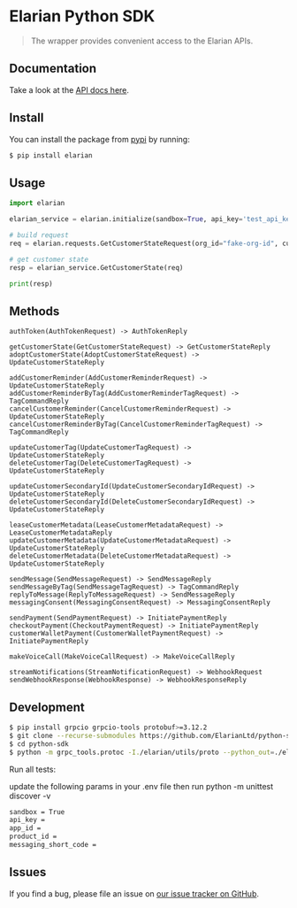 # Elarian Python SDK

> The wrapper provides convenient access to the Elarian APIs.

## Documentation

Take a look at the [API docs here](http://docs.elarian.com).


## Install

You can install the package from [pypi](https://pypi.org/project/elarian) by running: 

```bash
$ pip install elarian
```

## Usage


```python
import elarian

elarian_service = elarian.initialize(sandbox=True, api_key='test_api_key')

# build request
req = elarian.requests.GetCustomerStateRequest(org_id="fake-org-id", customer_id="el_cst_35f-fake")

# get customer state
resp = elarian_service.GetCustomerState(req)

print(resp)

```

## Methods

```
authToken(AuthTokenRequest) -> AuthTokenReply

getCustomerState(GetCustomerStateRequest) -> GetCustomerStateReply
adoptCustomerState(AdoptCustomerStateRequest) -> UpdateCustomerStateReply

addCustomerReminder(AddCustomerReminderRequest) -> UpdateCustomerStateReply
addCustomerReminderByTag(AddCustomerReminderTagRequest) -> TagCommandReply
cancelCustomerReminder(CancelCustomerReminderRequest) -> UpdateCustomerStateReply
cancelCustomerReminderByTag(CancelCustomerReminderTagRequest) -> TagCommandReply

updateCustomerTag(UpdateCustomerTagRequest) -> UpdateCustomerStateReply
deleteCustomerTag(DeleteCustomerTagRequest) -> UpdateCustomerStateReply

updateCustomerSecondaryId(UpdateCustomerSecondaryIdRequest) -> UpdateCustomerStateReply
deleteCustomerSecondaryId(DeleteCustomerSecondaryIdRequest) -> UpdateCustomerStateReply

leaseCustomerMetadata(LeaseCustomerMetadataRequest) -> LeaseCustomerMetadataReply
updateCustomerMetadata(UpdateCustomerMetadataRequest) -> UpdateCustomerStateReply
deleteCustomerMetadata(DeleteCustomerMetadataRequest) -> UpdateCustomerStateReply

sendMessage(SendMessageRequest) -> SendMessageReply
sendMessageByTag(SendMessageTagRequest) -> TagCommandReply
replyToMessage(ReplyToMessageRequest) -> SendMessageReply
messagingConsent(MessagingConsentRequest) -> MessagingConsentReply

sendPayment(SendPaymentRequest) -> InitiatePaymentReply
checkoutPayment(CheckoutPaymentRequest) -> InitiatePaymentReply
customerWalletPayment(CustomerWalletPaymentRequest) -> InitiatePaymentReply

makeVoiceCall(MakeVoiceCallRequest) -> MakeVoiceCallReply

streamNotifications(StreamNotificationRequest) -> WebhookRequest
sendWebhookResponse(WebhookResponse) -> WebhookResponseReply
```


## Development

```bash
$ pip install grpcio grpcio-tools protobuf>=3.12.2
$ git clone --recurse-submodules https://github.com/ElarianLtd/python-sdk.git
$ cd python-sdk
$ python -m grpc_tools.protoc -I./elarian/utils/proto --python_out=./elarian/utils/generated --grpc_python_out=./elarian/utils/generated web.proto common.proto
```


Run all tests:

update the following params in your .env file then run python -m unittest discover -v

```bash
sandbox = True
api_key = 
app_id = 
product_id = 
messaging_short_code = 
```

## Issues

If you find a bug, please file an issue on [our issue tracker on GitHub](https://github.com/ElarianLtd/javascript-sdk/issues).